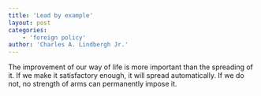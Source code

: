 ```yaml
---
title: 'Lead by example'
layout: post
categories:
    - 'foreign policy'
author: 'Charles A. Lindbergh Jr.'
---
```


The improvement of our way of life is more important than the spreading of it. If we make it satisfactory enough, it will spread automatically. If we do not, no strength of arms can permanently impose it.